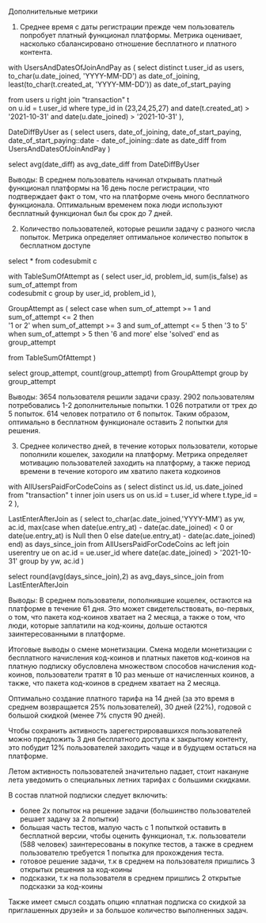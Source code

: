 Дополнительные метрики

1. Среднее время с даты регистрации прежде чем пользователь попробует платный функционал платформы. Метрика оценивает, насколько сбалансировано отношение бесплатного и платного контента.

with UsersAndDatesOfJoinAndPay as
(
select 
       distinct t.user_id as users,
       to_char(u.date_joined, 'YYYY-MM-DD') as date_of_joining,
       least(to_char(t.created_at, 'YYYY-MM-DD')) as date_of_start_paying
 
from users u
right join "transaction" t  
on u.id = t.user_id
where type_id in (23,24,25,27)
and date(t.created_at) > '2021-10-31'
and date(u.date_joined) > '2021-10-31'
),

DateDiffByUser as 
(
select 
       users,
       date_of_joining,
       date_of_start_paying,
       date_of_start_paying::date - date_of_joining::date as date_diff
from UsersAndDatesOfJoinAndPay
)

select avg(date_diff) as avg_date_diff
from DateDiffByUser 


Выводы: В среднем пользователь начинал открывать платный функционал платформы на 16 день после регистрации, что подтверждает факт о том, что на платформе очень много бесплатного функционала. Оптимальным временем пока люди используют бесплатный функционал был бы срок до 7 дней. 
       
2. Количество пользователей, которые решили задачу с разного числа попыток. Метрика определяет оптимальное количество попыток в бесплатном доступе

select * from codesubmit c 

with TableSumOfAttempt as 
(
select 
       user_id,
       problem_id,
       sum(is_false) as sum_of_attempt
from   
       codesubmit c 
group by 
       user_id,
       problem_id
),

GroupAttempt as 
(
select 
		case 
			when 
			     sum_of_attempt >= 1 and sum_of_attempt <= 2
			then  
			     '1 or 2'
			when 
			     sum_of_attempt >= 3 and sum_of_attempt <= 5
			then 
			     '3 to 5'
			when 
			     sum_of_attempt > 5 
			then 
			     '6 and more'
			else 
			     'solved'
		end as group_attempt
	
from TableSumOfAttempt
)

select 
	group_attempt,
	count(group_attempt)
from
    GroupAttempt
group by
         group_attempt
         
Выводы: 3654 пользователя решили задачи сразу. 2902 пользователям потребовались 1-2 дополнительные попытки. 1 026 потратили от трех до 5 попыток. 614 человек потратило от 6 попыток. Таким образом, оптимально в бесплатном функционале оставить 2 попытки для решения.  


3. Среднее количество дней, в течение которых пользователи, которые пополнили кошелек, заходили на платформу. Метрика определяет мотивацию пользователей заходить на платформу, а также период времени в течение которого им хватило пакета кодкоинов

with AllUsersPaidForCodeCoins as 
(
select 
       distinct us.id,
       us.date_joined 
from 
       "transaction" t 
inner join
       users us 
on us.id = t.user_id 
where t.type_id = 2
),

LastEnterAfterJoin as 
(
select 
       to_char(ac.date_joined,'YYYY-MM') as yw,
       ac.id,
       max(case 
               when 
                    date(ue.entry_at) - date(ac.date_joined) < 0 
                    or date(ue.entry_at) is Null
               then 
                        0
               else 
                        date(ue.entry_at) - date(ac.date_joined)
           end) as days_since_join
from 
       AllUsersPaidForCodeCoins ac 
left join 
         userentry ue
on ac.id = ue.user_id
where 
      date(ac.date_joined) > '2021-10-31'
group by 
        yw, ac.id
)

select 
      round(avg(days_since_join),2) as avg_days_since_join
from 
      LastEnterAfterJoin 

Выводы: В среднем пользователи, пополнившие кошелек, остаются на платформе в течение 61 дня. Это может свидетельствовать, во-первых, о том, что пакета код-коинов хватает на 2 месяца, а также о том, что люди, которые заплатили на код-коины, дольше остаются заинтересованными в платформе. 

Итоговые выводы о смене монетизации. 
Смена модели монетизации с бесплатного начисления код-коинов и платных пакетов код-коинов на платную подписку обусловлена множеством способов начисления код-коинов, пользователи тратят в 10 раз меньше от начисленных коинов, а также, что пакета код-коинов в среднем хватает на 2 месяца. 

Оптимально создание платного тарифа на 14 дней (за это время в среднем возвращается 25% пользователей), 30 дней (22%), годовой c большой скидкой (менее 7% спустя 90 дней). 

Чтобы сохранить активность зарегестрировавшихся пользователей можно предложить 3 дня бесплатного доступа к закрытому контенту, это побудит 12% пользователей заходить чаще и в будущем остаться на платформе. 

Летом активность пользователей значительно падает, стоит накануне лета уведомить о специальных летних тарифах с большими скидками. 

В состав платной подписки следует включить: 
- более 2х попыток на решение задачи (большинство пользователей решает задачу за 2 попытки)
- большая часть тестов, малую часть с 1 попыткой оставить в бесплатной версии, чтобы оценить функционал, т.к. пользователи (588 человек) заинтересованы в покупке тестов, а также в среднем пользователю требуется 1 попытка для прохождения теста. 
- готовое решение задачи, т.к в среднем на пользователя пришлись 3 открытых решения за код-коины
- подсказки, т.к на пользователя в среднем пришлись 2 открытые подсказки за код-коины

Также имеет смысл создать опцию «платная подписка со скидкой за приглашенных друзей» и за большое количество выполненных задач. 
